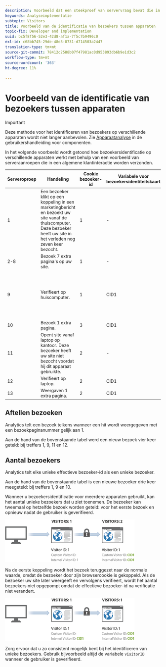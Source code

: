 ```yaml
---
description: Voorbeeld dat een steekproef van servervraag bevat die in een gemeenschappelijke klanteninteractie wordt verzonden.
keywords: Analyseimplementatie
subtopic: Visitors
title: Voorbeeld van de identificatie van bezoekers tussen apparaten
topic-fix: Developer and implementation
uuid: bc5f8f56-52e3-42d8-af1a-7f5c7b9496c0
exl-id: c68bb745-29de-48e3-8731-d714503a2447
translation-type: tm+mt
source-git-commit: 78412c2588b07f47981ac0d953893db6b9e1d3c2
workflow-type: tm+mt
source-wordcount: '363'
ht-degree: 11%

---
```


# Voorbeeld van de identificatie van bezoekers tussen apparaten

>[!IMPORTANT]
>
>Deze methode voor het identificeren van bezoekers op verschillende apparaten wordt niet langer aanbevolen. Zie [Apparaatanalyse](/help/components/cda/overview.md) in de gebruikershandleiding voor componenten.

In het volgende voorbeeld wordt getoond hoe bezoekersidentificatie op verschillende apparaten werkt met behulp van een voorbeeld van serveraanroepen die in een algemene klantinteractie worden verzonden.

| Serveroproep | Handeling | Cookie bezoeker-id | Variabele voor bezoekersidentiteitskaart | Effectieve bezoeker-id | Paginanummer bezoeken | Bezoeknummer |
|--- |--- |--- |--- |--- |--- |--- |
| 1 | Een bezoeker klikt op een koppeling in een marketingbericht en bezoekt uw site vanaf de thuiscomputer. Deze bezoeker heeft uw site in het verleden nog zeven keer bezocht. | 1 | - | 1 | 1 | 8 |
| 2-8 | Bezoek 7 extra pagina&#39;s op uw site. | 1 | - | 3 | 2-8 | 8 |
| 9 | Verifieert op huiscomputer. | 1 | CID1 | CID1 | 9 <br>(Dit is de eerste hit van CID1 ooit, zodat deze het bezoekersprofiel van Bezoeker ID 1 overneemt en doorgaat.) | 8 |
| 10 | Bezoek 1 extra pagina. | 3 | CID1 | CID1 | 10 | 8 |
| 11 | Opent site vanaf laptop op kantoor. Deze bezoeker heeft uw site niet bezocht voordat hij dit apparaat gebruikte. | 2 | - | 2 | 3 | 3 |
| 12 | Verifieert op laptop. | 2 | CID1 | CID1 | 3 | 9 |
| 13 | Weergaven 1 extra pagina. | 2 | CID1 | CID1 | 2 | 9 |

## Aftellen bezoeken

Analytics telt een bezoek telkens wanneer een hit wordt weergegeven met een bezoekpaginanummer gelijk aan 1.

Aan de hand van de bovenstaande tabel werd een nieuw bezoek vier keer geteld: bij treffers 1, 9, 11 en 12.

## Aantal bezoekers

Analytics telt elke unieke effectieve bezoeker-id als een unieke bezoeker.

Aan de hand van de bovenstaande tabel is een nieuwe bezoeker drie keer meegeteld: bij treffers 1, 9 en 10.

Wanneer u bezoekersidentificatie voor meerdere apparaten gebruikt, kan het aantal unieke bezoekers dat u ziet toenemen. De bezoeker kan tweemaal op hetzelfde bezoek worden geteld: voor het eerste bezoek en opnieuw nadat de gebruiker is geverifieerd.

![](assets/visitors.png)

Na de eerste koppeling wordt het bezoek teruggezet naar de normale waarde, omdat de bezoeker door zijn browsercookie is gekoppeld. Als de bezoeker uw site later weergeeft en vervolgens verifieert, wordt het aantal bezoekers niet opgepompt omdat de effectieve bezoeker-id na verificatie niet verandert.

![](assets/visitors_2.png)

Zorg ervoor dat u zo consistent mogelijk bent bij het identificeren van unieke bezoekers. Gebruik bijvoorbeeld altijd de variabele `visitorID` wanneer de gebruiker is geverifieerd.
